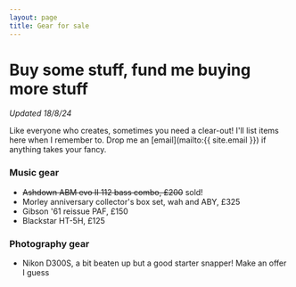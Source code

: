 ```yaml
---
layout: page
title: Gear for sale
---
```


# Buy some stuff, fund me buying more stuff

*Updated 18/8/24*

Like everyone who creates, sometimes you need a clear-out! I'll list items here when I remember to. Drop me an [email](mailto:{{ site.email }}) if anything takes your fancy.

### Music gear

* ~~Ashdown ABM evo II 112 bass combo, £200~~ sold!
* Morley anniversary collector's box set, wah and ABY, £325
* Gibson '61 reissue PAF, £150
* Blackstar HT-5H, £125

### Photography gear

* Nikon D300S, a bit beaten up but a good starter snapper! Make an offer I guess